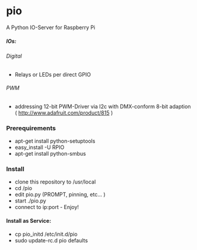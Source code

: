 # pio
A Python IO-Server for Raspberry Pi

##### IOs:
###### Digital
- Relays or LEDs per direct GPIO

###### PWM
- addressing 12-bit PWM-Driver via I2c with DMX-conform 8-bit adaption ( http://www.adafruit.com/product/815 )

### Prerequirements
- apt-get install python-setuptools
- easy_install -U RPIO
- apt-get install python-smbus

### Install
- clone this repository to /usr/local
- cd /pio
- edit pio.py (PROMPT, pinning, etc... )
- start ./pio.py
- connect to ip:port - Enjoy!

#### Install as Service:
- cp pio_initd /etc/init.d/pio
- sudo update-rc.d pio defaults
